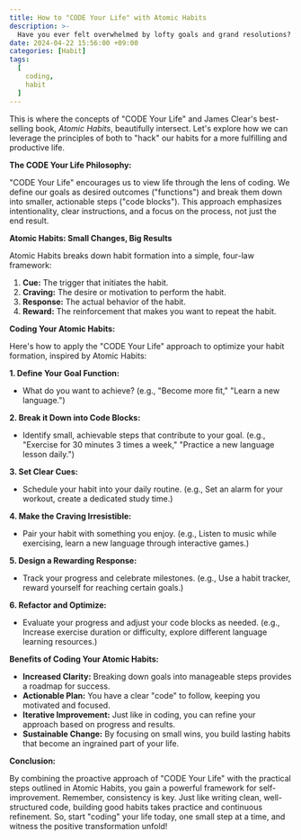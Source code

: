 ```yaml
---
title: How to "CODE Your Life" with Atomic Habits
description: >-
  Have you ever felt overwhelmed by lofty goals and grand resolutions? You're not alone. Many of us struggle to translate good intentions into lasting change. But what if there was a way to approach self-improvement like coding a program – with clear instructions, actionable steps, and a focus on continuous improvement?
date: 2024-04-22 15:56:00 +09:00
categories: [Habit]
tags:
  [
    coding,
    habit
  ]
---
```


This is where the concepts of "CODE Your Life" and James Clear's best-selling book, *Atomic Habits*, beautifully intersect. Let's explore how we can leverage the principles of both to "hack" our habits for a more fulfilling and productive life.

**The CODE Your Life Philosophy:**

"CODE Your Life" encourages us to view life through the lens of coding. We define our goals as desired outcomes ("functions") and break them down into smaller, actionable steps ("code blocks"). This approach emphasizes intentionality, clear instructions, and a focus on the process, not just the end result.

**Atomic Habits: Small Changes, Big Results**

Atomic Habits breaks down habit formation into a simple, four-law framework:

1. **Cue:** The trigger that initiates the habit.
2. **Craving:** The desire or motivation to perform the habit.
3. **Response:** The actual behavior of the habit.
4. **Reward:** The reinforcement that makes you want to repeat the habit.

**Coding Your Atomic Habits:**

Here's how to apply the "CODE Your Life" approach to optimize your habit formation, inspired by Atomic Habits:

**1. Define Your Goal Function:**

* What do you want to achieve? (e.g., "Become more fit," "Learn a new language.")

**2. Break it Down into Code Blocks:**

* Identify small, achievable steps that contribute to your goal. (e.g., "Exercise for 30 minutes 3 times a week," "Practice a new language lesson daily.")

**3. Set Clear Cues:**

*  Schedule your habit into your daily routine. (e.g., Set an alarm for your workout, create a dedicated study time.)

**4. Make the Craving Irresistible:**

*  Pair your habit with something you enjoy. (e.g., Listen to music while exercising, learn a new language through interactive games.)

**5. Design a Rewarding Response:**

*  Track your progress and celebrate milestones. (e.g., Use a habit tracker, reward yourself for reaching certain goals.)

**6. Refactor and Optimize:**

*  Evaluate your progress and adjust your code blocks as needed. (e.g., Increase exercise duration or difficulty, explore different language learning resources.) 

**Benefits of Coding Your Atomic Habits:**

* **Increased Clarity:** Breaking down goals into manageable steps provides a roadmap for success.
* **Actionable Plan:** You have a clear "code" to follow, keeping you motivated and focused.
* **Iterative Improvement:** Just like in coding, you can refine your approach based on progress and results.
* **Sustainable Change:** By focusing on small wins, you build lasting habits that become an ingrained part of your life.

**Conclusion:**

By combining the proactive approach of "CODE Your Life" with the practical steps outlined in Atomic Habits, you gain a powerful framework for self-improvement.  Remember, consistency is key. Just like writing clean, well-structured code, building good habits takes practice and continuous refinement. So, start "coding" your life today, one small step at a time, and witness the positive transformation unfold!
